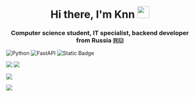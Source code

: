 
<h1 align="center">Hi there, I'm Knn
<img src="https://github.com/blackcater/blackcater/raw/main/images/Hi.gif" height="32"/></h1>
<h3 align="center">Computer science student, IT specialist, backend developer from Russia 🇷🇺</h3>

![Python](https://img.shields.io/badge/python-white?style=for-the-badge&logo=fastapi&labelColor=white&color=blue) ![FastAPI](https://img.shields.io/badge/FastAPI-white?style=for-the-badge&logo=fastapi&labelColor=white&color=009688) ![Static Badge](https://img.shields.io/badge/PostgresSQL-white?style=for-the-badge&logo=postgresql&logoColor=blue&labelColor=white&color=blue)


![](https://github-profile-summary-cards.vercel.app/api/cards/stats?username=knn-work&theme=solarized_dark) ![](https://github-profile-summary-cards.vercel.app/api/cards/repos-per-language?username=knn-work&theme=solarized_dark)

![](https://github-profile-summary-cards.vercel.app/api/cards/profile-details?username=knn-work&theme=solarized_dark)  


![](https://komarev.com/ghpvc/?username=knn-work)


